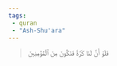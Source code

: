 ```yaml
---
tags: 
 - quran 
 - "Ash-Shu'ara"
---
```


> فَلَوۡ أَنَّ لَنَا كَرَّةٗ فَنَكُونَ مِنَ ٱلۡمُؤۡمِنِينَ
